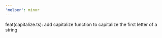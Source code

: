 ```yaml
---
'melper': minor
---
```


feat(capitalize.ts): add capitalize function to capitalize the first letter of a string
